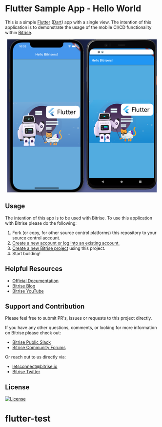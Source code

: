 # Flutter Sample App - Hello World

This is a simple [Flutter](https://flutter.dev/) ([Dart](https://dart.dev/)) app with a single view. The intention of this application is to demonstrate the usage of the mobile CI/CD functionality within [Bitrise](https://bitrise.io).

<p align="center" spacing="10">
    <kbd>
        <img src="media/preview.png" height="500px" />
    </kbd>
</p>

## Usage

The intention of this app is to be used with Bitrise. To use this application with Bitrise please do the following:

1. Fork (or copy, for other source control platforms) this repository to your source control account.  
2. [Create a new account or log into an existing account.](https://app.bitrise.io/users/sign_up)
3. [Create a new Bitrise project](https://devcenter.bitrise.io/en/getting-started.html#signing-up-for-bitrise-72050) using this project.
4. Start building!

## Helpful Resources

* [Official Documentation](https://devcenter.bitrise.io/)
* [Bitrise Blog](https://blog.bitrise.io)
* [Bitrise YouTube](https://www.youtube.com/c/bitriseio)

## Support and Contribution

Please feel free to submit PR's, issues or requests to this project directly.

If you have any other questions, comments, or looking for more information on Bitrise please check out:

* [Bitrise Public Slack](https://chat.bitrise.io/)
* [Bitrise Community Forums](https://discuss.bitrise.io/)

Or reach out to us directly via:

* [letsconnect@bitrise.io](mailto:developers@mariadb.com)
* [Bitrise Twitter](https://twitter.com/bitrise)

## License <a name="license"></a>
[![License](https://img.shields.io/badge/License-MIT-blue.svg?style=plastic)](https://opensource.org/licenses/MIT)
# flutter-test
